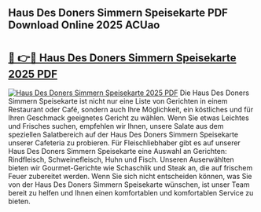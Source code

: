 ## Haus Des Doners Simmern Speisekarte PDF Download Online 2025 ACUao

# <h2><a href="http://gc8ugc.nevu.top/?p=Haus+Des+Doners+Simmern+Speisekarte">🔗 👉🔴 Haus Des Doners Simmern Speisekarte 2025 PDF</a></h2>

[![Haus Des Doners Simmern Speisekarte 2025 PDF](https://i.imgur.com/dBaPXMq.png)](http://gc8ugc.nevu.top/?p=Haus+Des+Doners+Simmern+Speisekarte)
Die Haus Des Doners Simmern Speisekarte ist nicht nur eine Liste von Gerichten in einem Restaurant oder Café, sondern auch Ihre Möglichkeit, ein köstliches und für Ihren Geschmack geeignetes Gericht zu wählen. Wenn Sie etwas Leichtes und Frisches suchen, empfehlen wir Ihnen, unsere Salate aus dem speziellen Salatbereich auf der Haus Des Doners Simmern Speisekarte unserer Cafeteria zu probieren. Für Fleischliebhaber gibt es auf unserer Haus Des Doners Simmern Speisekarte eine Auswahl an Gerichten: Rindfleisch, Schweinefleisch, Huhn und Fisch. Unseren Auserwählten bieten wir Gourmet-Gerichte wie Schaschlik und Steak an, die auf frischem Feuer zubereitet werden. Wenn Sie sich nicht entscheiden können, was Sie von der Haus Des Doners Simmern Speisekarte wünschen, ist unser Team bereit zu helfen und Ihnen einen komfortablen und komfortablen Service zu bieten.
